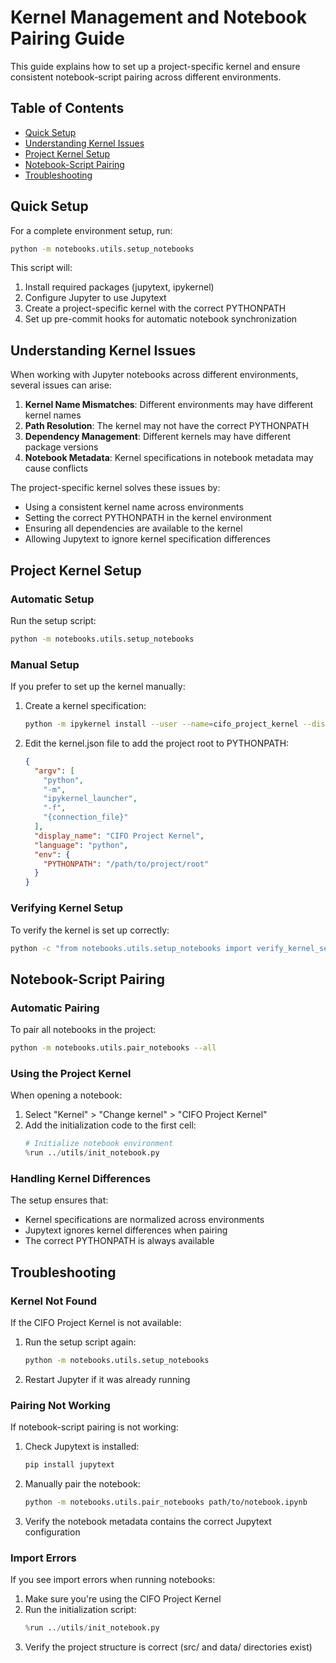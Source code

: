 # Kernel Management and Notebook Pairing Guide

This guide explains how to set up a project-specific kernel and ensure consistent notebook-script pairing across different environments.

## Table of Contents
- [Quick Setup](#quick-setup)
- [Understanding Kernel Issues](#understanding-kernel-issues)
- [Project Kernel Setup](#project-kernel-setup)
- [Notebook-Script Pairing](#notebook-script-pairing)
- [Troubleshooting](#troubleshooting)

## Quick Setup

For a complete environment setup, run:

```bash
python -m notebooks.utils.setup_notebooks
```

This script will:
1. Install required packages (jupytext, ipykernel)
2. Configure Jupyter to use Jupytext
3. Create a project-specific kernel with the correct PYTHONPATH
4. Set up pre-commit hooks for automatic notebook synchronization

## Understanding Kernel Issues

When working with Jupyter notebooks across different environments, several issues can arise:

1. **Kernel Name Mismatches**: Different environments may have different kernel names
2. **Path Resolution**: The kernel may not have the correct PYTHONPATH
3. **Dependency Management**: Different kernels may have different package versions
4. **Notebook Metadata**: Kernel specifications in notebook metadata may cause conflicts

The project-specific kernel solves these issues by:
- Using a consistent kernel name across environments
- Setting the correct PYTHONPATH in the kernel environment
- Ensuring all dependencies are available to the kernel
- Allowing Jupytext to ignore kernel specification differences

## Project Kernel Setup

### Automatic Setup

Run the setup script:

```bash
python -m notebooks.utils.setup_notebooks
```

### Manual Setup

If you prefer to set up the kernel manually:

1. Create a kernel specification:
   ```bash
   python -m ipykernel install --user --name=cifo_project_kernel --display-name="CIFO Project Kernel"
   ```

2. Edit the kernel.json file to add the project root to PYTHONPATH:
   ```json
   {
     "argv": [
       "python",
       "-m",
       "ipykernel_launcher",
       "-f",
       "{connection_file}"
     ],
     "display_name": "CIFO Project Kernel",
     "language": "python",
     "env": {
       "PYTHONPATH": "/path/to/project/root"
     }
   }
   ```

### Verifying Kernel Setup

To verify the kernel is set up correctly:

```bash
python -c "from notebooks.utils.setup_notebooks import verify_kernel_setup; verify_kernel_setup()"
```

## Notebook-Script Pairing

### Automatic Pairing

To pair all notebooks in the project:

```bash
python -m notebooks.utils.pair_notebooks --all
```

### Using the Project Kernel

When opening a notebook:

1. Select "Kernel" > "Change kernel" > "CIFO Project Kernel"
2. Add the initialization code to the first cell:
   ```python
   # Initialize notebook environment
   %run ../utils/init_notebook.py
   ```

### Handling Kernel Differences

The setup ensures that:
- Kernel specifications are normalized across environments
- Jupytext ignores kernel differences when pairing
- The correct PYTHONPATH is always available

## Troubleshooting

### Kernel Not Found

If the CIFO Project Kernel is not available:

1. Run the setup script again:
   ```bash
   python -m notebooks.utils.setup_notebooks
   ```

2. Restart Jupyter if it was already running

### Pairing Not Working

If notebook-script pairing is not working:

1. Check Jupytext is installed:
   ```bash
   pip install jupytext
   ```

2. Manually pair the notebook:
   ```bash
   python -m notebooks.utils.pair_notebooks path/to/notebook.ipynb
   ```

3. Verify the notebook metadata contains the correct Jupytext configuration

### Import Errors

If you see import errors when running notebooks:

1. Make sure you're using the CIFO Project Kernel
2. Run the initialization script:
   ```python
   %run ../utils/init_notebook.py
   ```
3. Verify the project structure is correct (src/ and data/ directories exist)
